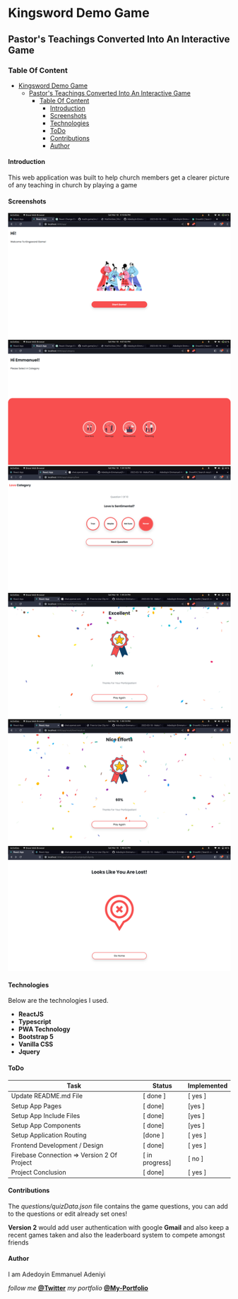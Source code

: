 # Kingsword Demo Game

## Pastor's Teachings Converted Into An Interactive Game

### Table Of Content

- [Kingsword Demo Game](#kingsword-demo-game)
  - [Pastor's Teachings Converted Into An Interactive Game](#pastors-teachings-converted-into-an-interactive-game)
    - [Table Of Content](#table-of-content)
      - [Introduction](#introduction)
      - [Screenshots](#screenshots)
      - [Technologies](#technologies)
      - [ToDo](#todo)
      - [Contributions](#contributions)
      - [Author](#author)



#### Introduction
This web application was built to help church members get a clearer picture of any teaching in church by playing a game 


#### Screenshots


![screenshot of the Main Page](/src/assets/screenshots/screenshot1.png)
![screenshot of the Category Page](/src/assets/screenshots/screenshot2.png)
![screenshot of the Game Page](/src/assets/screenshots/screenshot3.png)
![screenshot of the Result Page](/src/assets/screenshots/screenshot4.png)
![screenshot of the Result Page 2](/src/assets/screenshots/screenshot5.png)
![screenshot of the Not Found Page](/src/assets/screenshots/screenshot6.png)



#### Technologies
Below are the technologies I used.
- **ReactJS**
- **Typescript**
- **PWA Technology**
- **Bootstrap 5**
- **Vanilla CSS**
- **Jquery**


#### ToDo

| Task | Status | Implemented |
| ---- | ------ | ----------- |
| Update README.md File | [ done ] | [ yes ] |
| Setup App Pages | [ done] | [yes ] |
| Setup App Include Files | [ done] | [yes ] |
| Setup App Components | [ done] | [yes ] |
| Setup Application Routing | [done ] | [ yes ] |
| Frontend Development / Design | [ done] | [ yes ] |
| Firebase Connection => Version 2 Of Project| [ in progress] | [ no ] |
| Project Conclusion | [ done] | [ yes ] |


#### Contributions

The *questions/quizData.json* file contains the game questions, you can add to the questions or edit already set ones!


**Version 2** would add user authentication with google **Gmail** and also keep a recent games taken and also the leaderboard system to compete amongst friends 

#### Author

I am Adedoyin Emmanuel Adeniyi

*follow me* **[@Twitter](https://twitter.com/Emmysoft_Tm/)**
*my portfolio* **[@My-Portfolio](https://adedoyin-emmanuel.netlify.app/)**
